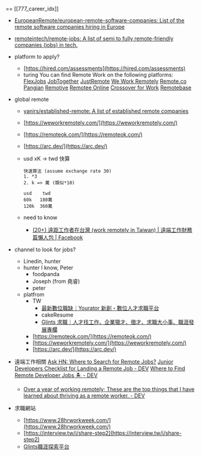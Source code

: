 ==
[[777_career_idx]]



- [EuropeanRemote/european-remote-software-companies: List of the remote software companies hiring in Europe](https://github.com/EuropeanRemote/european-remote-software-companies?utm_source=hackernewsletter&utm_medium=email&utm_term=working)
- [remoteintech/remote-jobs: A list of semi to fully remote-friendly companies (jobs) in tech.](https://github.com/remoteintech/remote-jobs)
- platform to apply?
    - [https://hired.com/assessments](https://hired.com/assessments)
    - turing
    You can find Remote Work on the following platforms:
    [FlexJobs](https://www.linkedin.com/company/flexjobs-com/)
    [JobTogether](https://www.linkedin.com/company/jobtogether/)
    [JustRemote](https://www.linkedin.com/company/justremote/)
    [We Work Remotely](https://www.linkedin.com/company/we-work-remotely/)
    [Remote.co](https://www.linkedin.com/company/remote-co/)
    [Pangian](https://www.linkedin.com/company/pangian/)
    [Remotive](https://www.linkedin.com/company/remotive.io/)
    [Remotee Online](https://www.linkedin.com/in/ACoAAC7hUOYBe8tMhtkYB0VrY3Ryl8RoX-AHamE)
    [Crossover for Work](https://www.linkedin.com/company/crossover-/)
    [Remotebase](https://www.linkedin.com/company/remotebasehq/)
- global remote
    - [yanirs/established-remote: A list of established remote companies](https://github.com/yanirs/established-remote?fbclid=IwAR1frKbC-uxzZnk6YHcDIt0dGUBAJjSOMs0pce61FhGL8ZoiOl8UW5clxbU)
    - [https://weworkremotely.com/](https://weworkremotely.com/)
    - [https://remoteok.com/](https://remoteok.com/)
    - [https://arc.dev/](https://arc.dev/)
    - usd xK → twd 快算
        
        ```
        快速算法 (assume exchange rate 30)
        1. *3 
        2. k => 萬 (類似*10)
        
        usd    twd
        60k   180萬
        120k  360萬
        ```
        
    - need to know
        - [(20+) 遠距工作者在台灣 (work remotely in Taiwan) | 遠端工作財務篇懶人包 | Facebook](https://www.facebook.com/groups/1190343134374259/permalink/7147713855303794)
        
- channel to look for jobs?
    - Linedin, hunter
    - hunter I know, Peter
        - foodpanda
        - Joseph (from 堯睿)
        - peter
    - platfrom
        - TW
            - [最新數位職缺｜Yourator 新創・數位人才求職平台](https://www.yourator.co/jobs?remote_work_types%5B%5D=remote_work_full&remote_work_types%5B%5D=remote_work_partial)
            - cakeResume
            - [Glints 求職｜人才找工作、企業獵才、徵才、求職大小事、職涯發展專欄](https://glints.com/tw/)
        - [https://remoteok.com/](https://remoteok.com/)
        - [https://weworkremotely.com/](https://weworkremotely.com/)
        - [https://arc.dev/](https://arc.dev/)
- 遠端工作相關
    [Ask HN: Where to Search for Remote Jobs?](https://www.notion.so/Ask-HN-Where-to-Search-for-Remote-Jobs-5cf9b9954e8740268d342e9b8f0c0925?pvs=21)
    [Junior Developers Checklist for Landing a Remote Job - DEV](https://www.notion.so/Junior-Developers-Checklist-for-Landing-a-Remote-Job-DEV-0e7cd4cac0584521ba63e26b154107a5?pvs=21)
    [Where to Find Remote Developer Jobs 🏝️ - DEV](https://www.notion.so/Where-to-Find-Remote-Developer-Jobs-DEV-f30df96c46bb4850a352a12cdff994fe?pvs=21)
    - [Over a year of working remotely; These are the top things that I have learned about thriving as a remote worker. - DEV](https://dev.to/wilsonrc/over-a-year-of-working-remotely-these-are-the-top-things-that-i-have-learned-about-thriving-as-a-remote-worker-1a76)
- 求職網站
    - [https://www.28hrworkweek.com/](https://www.28hrworkweek.com/)
    - [https://interview.tw/i/share-step2](https://interview.tw/i/share-step2)
    - [Glints職涯探索平台](https://glints.com/tw/)

